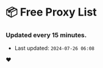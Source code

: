 # :package: Free Proxy List
### Updated every 15 minutes.

- Last updated: `2024-07-26 06:08`

:heart:
